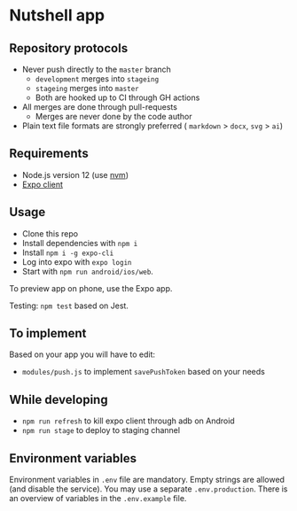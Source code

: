 # Nutshell app

## Repository protocols

- Never push directly to the `master` branch
    - `development` merges into `stageing`
    - `stageing` merges into `master`
    - Both are hooked up to CI through GH actions
- All merges are done through pull-requests
    - Merges are never done by the code author
- Plain text file formats are strongly preferred ( `markdown` > `docx`, `svg` > `ai`)

## Requirements

- Node.js version 12 (use [nvm](https://github.com/nvm-sh/nvm))
- [Expo client]( https://expo.io/tools )

## Usage

- Clone this repo
- Install dependencies with `npm i`
- Install `npm i -g expo-cli`
- Log into expo with `expo login`
- Start with `npm run android/ios/web`.

To preview app on phone, use the Expo app.

Testing: `npm test` based on Jest.

## To implement

Based on your app you will have to edit:

- `modules/push.js` to implement `savePushToken` based on your needs

## While developing

- `npm run refresh` to kill expo client through adb on Android
- `npm run stage` to deploy to staging channel

## Environment variables

Environment variables in `.env` file are mandatory. Empty strings are allowed (and disable the service). You may use a separate `.env.production`. There is an overview of variables in the `.env.example` file.
